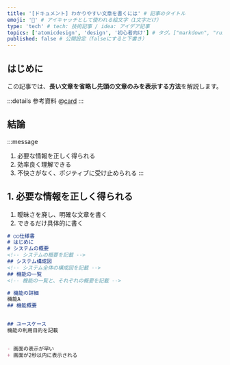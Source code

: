 ```yaml
---
title: '[ドキュメント] わかりやすい文章を書くには' # 記事のタイトル
emoji: '🎨' # アイキャッチとして使われる絵文字（1文字だけ）
type: 'tech' # tech: 技術記事 / idea: アイデア記事
topics: ['atomicdesign', 'design', '初心者向け'] # タグ。["markdown", "rust", "aws"]のように指定する
published: false # 公開設定（falseにすると下書き）
---
```


## はじめに

この記事では、**長い文章を省略し先頭の文章のみを表示する方法**を解説します。

:::details 参考資料
@[card](https://www.socym.co.jp/book/post-19000)
:::

## 結論

:::message

1. 必要な情報を正しく得られる
2. 効率良く理解できる
3. 不快さがなく、ポジティブに受け止められる
:::

## 1. 必要な情報を正しく得られる

1. 曖昧さを廃し、明確な文章を書く
2. できるだけ具体的に書く　

```md
# ○○仕様書
# はじめに
# システムの概要
<!-- システムの概要を記載 -->
## システム構成図
<!-- システム全体の構成図を記載 -->
## 機能の一覧
<!-- 機能の一覧と、それぞれの概要を記載 -->

# 機能の詳細
機能A
## 機能概要


## ユースケース
機能の利用目的を記載


- 画面の表示が早い
+ 画面が2秒以内に表示される
```
